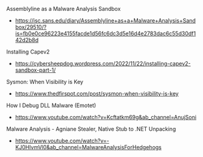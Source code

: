 Assemblyline as a Malware Analysis Sandbox
- https://isc.sans.edu/diary/Assemblyline+as+a+Malware+Analysis+Sandbox/29510/?is=fb0e0ce96223e4155facde1d56fc6dc3d5e16d4e2783dac6c55d30df142d2b8d

Installing Capev2
- https://cybersheepdog.wordpress.com/2022/11/22/installing-capev2-sandbox-part-1/

Sysmon: When Visibility is Key
- https://www.thedfirspot.com/post/sysmon-when-visibility-is-key

How I Debug DLL Malware (Emotet)
- https://www.youtube.com/watch?v=Kcftatkm69g&ab_channel=AnujSoni

Malware Analysis - Agniane Stealer, Native Stub to .NET Unpacking
- https://www.youtube.com/watch?v=-KJ0HIvmVl0&ab_channel=MalwareAnalysisForHedgehogs
